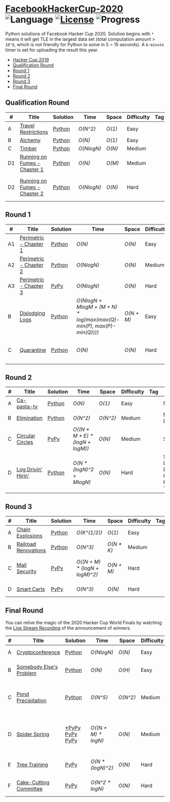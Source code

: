 # [FacebookHackerCup-2020](https://www.facebook.com/hackercup/past_rounds/) ![Language](https://img.shields.io/badge/language-Python-orange.svg) [![License](https://img.shields.io/badge/license-CC%203.0-blue.svg)](https://creativecommons.org/licenses/by-nc/3.0/) ![Progress](https://img.shields.io/badge/progress-24%20%2F%2024-ff69b4.svg)

Python solutions of Facebook Hacker Cup 2020. Solution begins with `*` means it will get TLE in the largest data set (total computation amount > `10^8`, which is not friendly for Python to solve in 5 ~ 15 seconds). A `6-minute` timer is set for uploading the result this year.

* [Hacker Cup 2019](https://github.com/kamyu104/FacebookHackerCup-2019)
* [Qualification Round](https://github.com/kamyu104/FacebookHackerCup-2020#qualification-round)
* [Round 1](https://github.com/kamyu104/FacebookHackerCup-2020#round-1)
* [Round 2](https://github.com/kamyu104/FacebookHackerCup-2020#round-2)
* [Round 3](https://github.com/kamyu104/FacebookHackerCup-2020#round-3)
* [Final Round](https://github.com/kamyu104/FacebookHackerCup-2020#final-round)

## Qualification Round
| # | Title | Solution | Time | Space | Difficulty | Tag | Note |
|---| ----- | -------- | ---- | ----- | ---------- | --- | ---- |
|A| [Travel Restrictions](https://www.facebook.com/codingcompetitions/hacker-cup/2020/qualification-round/problems/A)| [Python](./Qualification%20Round/travel_restrictions.py)| _O(N^2)_ | _O(1)_ | Easy | | Two Pointers |
|B| [Alchemy](https://www.facebook.com/codingcompetitions/hacker-cup/2020/qualification-round/problems/B)| [Python](./Qualification%20Round/alchemy.py)| _O(N)_ | _O(1)_ | Easy | | Math |
|C| [Timber](https://www.facebook.com/codingcompetitions/hacker-cup/2020/qualification-round/problems/C) | [Python](./Qualification%20Round/timber.py) | _O(NlogN)_ | _O(N)_ | Medium | | DP |
|D1| [Running on Fumes - Chapter 1](https://www.facebook.com/codingcompetitions/hacker-cup/2020/qualification-round/problems/D1)| [Python](./Qualification%20Round/running_on_fumes_chapter_1.py) | _O(N)_ | _O(M)_ | Medium | | Mono Deque |
|D2| [Running on Fumes - Chapter 2](https://www.facebook.com/codingcompetitions/hacker-cup/2020/qualification-round/problems/D2)| [Python](./Qualification%20Round/running_on_fumes_chapter_2.py) | _O(NlogN)_ | _O(N)_ | Hard | | DFS, BFS, Segment Tree |

## Round 1
| # | Title | Solution | Time | Space | Difficulty | Tag | Note |
|---| ----- | -------- | ---- | ----- | ---------- | --- | ---- |
|A1| [Perimetric - Chapter 1](https://www.facebook.com/codingcompetitions/hacker-cup/2020/round-1/problems/A1)| [Python](./Round%201/perimetric_ch1.py)| _O(N)_ | _O(N)_ | Easy | | Mono Deque |
|A2| [Perimetric - Chapter 2](https://www.facebook.com/codingcompetitions/hacker-cup/2020/round-1/problems/A2)| [Python](./Round%201/perimetric_ch2.py)| _O(NlogN)_ | _O(N)_ | Medium | | Skip List, Line Sweep |
|A3| [Perimetric - Chapter 3](https://www.facebook.com/codingcompetitions/hacker-cup/2020/round-1/problems/A3) | [PyPy](./Round%201/perimetric_ch3.py) | _O(NlogN)_ | _O(N)_ | Hard | | Skip List, Line Sweep |
|B| [Dislodging Logs](https://www.facebook.com/codingcompetitions/hacker-cup/2020/round-1/problems/B)| [Python](./Round%201/dislodging_logs.py) | _O(NlogN + MlogM + (M + N) * log(max(max(Q)-min(P), max(P)-min(Q))))_ | _O(N + M)_ | Easy | | Binary Search, Greedy |
|C| [Quarantine](https://www.facebook.com/codingcompetitions/hacker-cup/2020/round-1/problems/C)| [Python](./Round%201/quarantine.py) | _O(N)_ | _O(N)_ | Hard | | Preorder Traversal, Flood Fill, DP |

## Round 2
| # | Title | Solution | Time | Space | Difficulty | Tag | Note |
|---| ----- | -------- | ---- | ----- | ---------- | --- | ---- |
|A| [Ca-pasta-ty](https://www.facebook.com/codingcompetitions/hacker-cup/2020/round-2/problems/A)| [Python](./Round%202/capastaty.py)| _O(N)_ | _O(1)_ | Easy | | Math |
|B| [Elimination](https://www.facebook.com/codingcompetitions/hacker-cup/2020/round-2/problems/B)| [Python](./Round%202/elimination.py) | _O(N^2)_ | _O(N^2)_ | Medium | | Math, DP |
|C| [Circular Circles](https://www.facebook.com/codingcompetitions/hacker-cup/2020/round-2/problems/C)| [PyPy](./Round%202/circular_circles.py) | _O((N * M + E) * (logN + logM))_ | _O(N)_ | Medium | | Skip List |
|D| [Log Drivin' Hirin'](https://www.facebook.com/codingcompetitions/hacker-cup/2020/round-2/problems/D)| [Python](./Round%202/log_drivin_hirin.py) | _O(N * (logN)^2 + MlogN)_ | _O(N)_ | Hard | | Skip List, Dynamic Convex Hull Trick |

## Round 3
| # | Title | Solution | Time | Space | Difficulty | Tag | Note |
|---| ----- | -------- | ---- | ----- | ---------- | --- | ---- |
|A| [Chain Explosions](https://www.facebook.com/codingcompetitions/hacker-cup/2020/round-3/problems/A)| [Python](./Round%203/chain_explosions.py)| _O(K^(1/2))_ | _O(1)_ | Easy | | Math |
|B| [Railroad Renovations](https://www.facebook.com/codingcompetitions/hacker-cup/2020/round-3/problems/B)| [Python](./Round%203/railroad_renovations.py) | _O(N^3)_ | _O(N * K)_ | Medium | | DP, Math |
|C| [Mail Security](https://www.facebook.com/codingcompetitions/hacker-cup/2020/round-3/problems/C)| [PyPy](./Round%203/mail_security.py) | _O((N + M) * (logN + logM)^2)_ | _O(N + M)_ | Hard | | Binary Search, Skip List, Greedy |
|D| [Smart Carts](https://www.facebook.com/codingcompetitions/hacker-cup/2020/round-3/problems/D)| [PyPy](./Round%203/smart_carts.py) | _O(N^3)_ | _O(N)_ | Hard | | Math, Precompute |

## Final Round
You can relive the magic of the 2020 Hacker Cup World Finals by watching the [Live Stream Recording](https://www.facebook.com/133954286636768/videos/3419236791531577) of the announcement of winners.

| # | Title | Solution | Time | Space | Difficulty | Tag | Note |
|---| ----- | -------- | ---- | ----- | ---------- | --- | ---- |
|A| [Cryptoconference](https://www.facebook.com/codingcompetitions/hacker-cup/2020/final-round/problems/A)| [Python](./Final%20Round/cryptoconference.py) | _O(NlogN)_ | _O(N)_ | Easy || Skip List, Counting |
|B| [Somebody Else's Problem](https://www.facebook.com/codingcompetitions/hacker-cup/2020/final-round/problems/B)| [Python](./Final%20Round/somebody_elses_problem.py) | _O(N)_ | _O(H)_ | Easy || Tree Traversal, DP |
|C| [Pond Precipitation](https://www.facebook.com/codingcompetitions/hacker-cup/2020/final-round/problems/C)| [Python](./Final%20Round/pond_precipitation.py) | _O(N^5)_ | _O(N^2)_ | Medium || DP, Euler's Theorem, Expected Value |
|D| [Spider Spring](https://www.facebook.com/codingcompetitions/hacker-cup/2020/final-round/problems/D)| [*PyPy](./Final%20Round/spider_spring.py) [PyPy](./Final%20Round/spider_spring2.py) [PyPy](./Final%20Round/spider_spring3.py) | _O((N + M) * logN)_ | _O(N)_ | Medium || Skip List, Segment Tree, BIT, Fenwick Tree, Counting |
|E| [Tree Training](https://www.facebook.com/codingcompetitions/hacker-cup/2020/final-round/problems/E)| [PyPy](./Final%20Round/tree_training.py) | _O(N * (logN)^2)_ | _O(N)_ | Hard || Binary Search, Counting |
|F| [Cake-Cutting Committee](https://www.facebook.com/codingcompetitions/hacker-cup/2020/final-round/problems/F)| [PyPy](./Final%20Round/cake_cutting_committee.py) | _O(N^2 * logN)_ | _O(N)_ | Hard || Segment Tree, Geometry |
